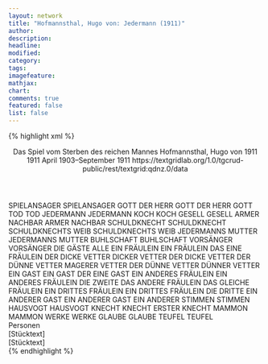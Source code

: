 ```yaml
---
layout: network
title: "Hofmannsthal, Hugo von: Jedermann (1911)"
author:
description:
headline:
modified:
category:
tags:
imagefeature:
mathjax:
chart:
comments: true
featured: false
list: false
---
```

{% highlight xml %}
<?xml-model href="https://raw.githubusercontent.com/DLiNa/project/master/rules/lina.rnc"?><?xml-model href="https://raw.githubusercontent.com/DLiNa/project/master/rules/lina.sch"?>
<play xmlns="http://lina.digital">
  <header>
    <title>Jedermann</title>
    <subtitle>Das Spiel vom Sterben des reichen Mannes</subtitle>
    <genretitle/>
    <author>Hofmannsthal, Hugo von</author>
    <date type="print" when="1911">1911</date>
    <date type="premiere" when="1911">1911</date>
    <date type="written" when="1911">April 1903–September 1911</date>
    <source>https://textgridlab.org/1.0/tgcrud-public/rest/textgrid:qdnz.0/data</source>
  </header>
  <personae>
    <character>
      <name>SPIELANSAGER</name>
      <alias xml:id="spielansager">
        <name>SPIELANSAGER</name>
      </alias>
    </character>
    <character>
      <name>GOTT DER HERR</name>
      <alias xml:id="gott_der_herr">
        <name>GOTT DER HERR</name>
      </alias>
      <alias xml:id="gott">
        <name>GOTT</name>
      </alias>
    </character>
    <character>
      <name>TOD</name>
      <alias xml:id="tod">
        <name>TOD</name>
      </alias>
    </character>
    <character>
      <name>JEDERMANN</name>
      <alias xml:id="jedermann">
        <name>JEDERMANN</name>
      </alias>
    </character>
    <character>
      <name>KOCH</name>
      <alias xml:id="koch">
        <name>KOCH</name>
      </alias>
    </character>
    <character>
      <name>GESELL</name>
      <alias xml:id="gesell">
        <name>GESELL</name>
      </alias>
    </character>
    <character>
      <name>ARMER NACHBAR</name>
      <alias xml:id="armer_nachbar">
        <name>ARMER NACHBAR</name>
      </alias>
    </character>
    <character>
      <name>SCHULDKNECHT</name>
      <alias xml:id="schuldknecht">
        <name>SCHULDKNECHT</name>
      </alias>
    </character>
    <character>
      <name>SCHULDKNECHTS WEIB</name>
      <alias xml:id="schuldknechts_weib">
        <name>SCHULDKNECHTS WEIB</name>
      </alias>
    </character>
    <character>
      <name>JEDERMANNS MUTTER</name>
      <alias xml:id="jedermanns_mutter">
        <name>JEDERMANNS MUTTER</name>
      </alias>
    </character>
    <character>
      <name>BUHLSCHAFT</name>
      <alias xml:id="buhlschaft">
        <name>BUHLSCHAFT</name>
      </alias>
    </character>
    <character>
      <name>VORSÄNGER</name>
      <alias xml:id="vorsänger">
        <name>VORSÄNGER</name>
      </alias>
    </character>
    <character>
      <name>DIE GÄSTE</name>
      <alias xml:id="alle">
        <name>ALLE</name>
      </alias>
    </character>
    <character>
      <name>EIN FRÄULEIN</name>
      <alias xml:id="ein_fräulein">
        <name>EIN FRÄULEIN</name>
      </alias>
      <alias xml:id="das_eine_fräulein">
        <name>DAS EINE FRÄULEIN</name>
      </alias>
    </character>
    <character>
      <name>DER DICKE VETTER</name>
      <alias xml:id="dicker_vetter">
        <name>DICKER VETTER</name>
      </alias>
      <alias xml:id="der_dicke_vetter">
        <name>DER DICKE VETTER</name>
      </alias>
    </character>
    <character>
      <name>DER DÜNNE VETTER</name>
      <alias xml:id="magerer_vetter">
        <name>MAGERER VETTER</name>
      </alias>
      <alias xml:id="der_dünne_vetter">
        <name>DER DÜNNE VETTER</name>
      </alias>
      <alias xml:id="dünner_vetter">
        <name>DÜNNER VETTER</name>
      </alias>
    </character>
    <character>
      <name>EIN GAST</name>
      <alias xml:id="ein_gast">
        <name>EIN GAST</name>
      </alias>
      <alias xml:id="der_eine_gast">
        <name>DER EINE GAST</name>
      </alias>
    </character>
    <character>
      <name>EIN ANDERES FRÄULEIN</name>
      <alias xml:id="ein_anderes_fräulein">
        <name>EIN ANDERES FRÄULEIN</name>
      </alias>
      <alias xml:id="die_zweite">
        <name>DIE ZWEITE</name>
      </alias>
      <alias xml:id="das_andere_fräulein">
        <name>DAS ANDERE FRÄULEIN</name>
      </alias>
      <alias xml:id="das_gleiche_fräulein">
        <name>DAS GLEICHE FRÄULEIN</name>
      </alias>
    </character>
    <character>
      <name>EIN DRITTES FRÄULEIN</name>
      <alias xml:id="ein_drittes_fräulein">
        <name>EIN DRITTES FRÄULEIN</name>
      </alias>
      <alias xml:id="die_dritte">
        <name>DIE DRITTE</name>
      </alias>
    </character>
    <character>
      <name>EIN ANDERER GAST</name>
      <alias xml:id="ein_anderer_gast">
        <name>EIN ANDERER GAST</name>
      </alias>
      <alias xml:id="ein_anderer">
        <name>EIN ANDERER</name>
      </alias>
    </character>
    <character>
      <name>STIMMEN</name>
      <alias xml:id="stimmen">
        <name>STIMMEN</name>
      </alias>
    </character>
    <character>
      <name>HAUSVOGT</name>
      <alias xml:id="hausvogt">
        <name>HAUSVOGT</name>
      </alias>
    </character>
    <character>
      <name>KNECHT</name>
      <alias xml:id="knecht">
        <name>KNECHT</name>
      </alias>
      <alias xml:id="erster_knecht">
        <name>ERSTER KNECHT</name>
      </alias>
    </character>
    <character>
      <name>MAMMON</name>
      <alias xml:id="mammon">
        <name>MAMMON</name>
      </alias>
    </character>
    <character>
      <name>WERKE</name>
      <alias xml:id="werke">
        <name>WERKE</name>
      </alias>
    </character>
    <character>
      <name>GLAUBE</name>
      <alias xml:id="glaube">
        <name>GLAUBE</name>
      </alias>
    </character>
    <character>
      <name>TEUFEL</name>
      <alias xml:id="teufel">
        <name>TEUFEL</name>
      </alias>
    </character>
  </personae>
  <text>
    <div>
      <head>Personen</head>
    </div>
    <div>
      <head>[Stücktext]</head>
      <div>
        <head>[Stücktext]</head>
        <sp who="#spielansager">
          <amount n="1" unit="speech_acts"/>
          <amount n="79" unit="words"/>
          <amount n="12" unit="lines"/>
          <amount n="410" unit="chars"/>
        </sp>
        <sp who="#gott_der_herr">
          <amount n="1" unit="speech_acts"/>
          <amount n="168" unit="words"/>
          <amount n="24" unit="lines"/>
          <amount n="862" unit="chars"/>
        </sp>
        <sp who="#tod">
          <amount n="15" unit="speech_acts"/>
          <amount n="342" unit="words"/>
          <amount n="52" unit="lines"/>
          <amount n="1842" unit="chars"/>
        </sp>
        <sp who="#gott">
          <amount n="1" unit="speech_acts"/>
          <amount n="43" unit="words"/>
          <amount n="6" unit="lines"/>
          <amount n="236" unit="chars"/>
        </sp>
        <sp who="#jedermann">
          <amount n="181" unit="speech_acts"/>
          <amount n="5116" unit="words"/>
          <amount n="779" unit="lines"/>
          <amount n="26083" unit="chars"/>
        </sp>
        <sp who="#koch">
          <amount n="2" unit="speech_acts"/>
          <amount n="25" unit="words"/>
          <amount n="4" unit="lines"/>
          <amount n="121" unit="chars"/>
        </sp>
        <sp who="#gesell">
          <amount n="38" unit="speech_acts"/>
          <amount n="856" unit="words"/>
          <amount n="130" unit="lines"/>
          <amount n="4499" unit="chars"/>
        </sp>
        <sp who="#armer_nachbar">
          <amount n="8" unit="speech_acts"/>
          <amount n="149" unit="words"/>
          <amount n="23" unit="lines"/>
          <amount n="783" unit="chars"/>
        </sp>
        <sp who="#schuldknecht">
          <amount n="13" unit="speech_acts"/>
          <amount n="249" unit="words"/>
          <amount n="39" unit="lines"/>
          <amount n="1349" unit="chars"/>
        </sp>
        <sp who="#schuldknechts_weib">
          <amount n="4" unit="speech_acts"/>
          <amount n="117" unit="words"/>
          <amount n="18" unit="lines"/>
          <amount n="619" unit="chars"/>
        </sp>
        <sp who="#jedermanns_mutter">
          <amount n="20" unit="speech_acts"/>
          <amount n="733" unit="words"/>
          <amount n="118" unit="lines"/>
          <amount n="3901" unit="chars"/>
        </sp>
        <sp who="#buhlschaft">
          <amount n="20" unit="speech_acts"/>
          <amount n="339" unit="words"/>
          <amount n="50" unit="lines"/>
          <amount n="1693" unit="chars"/>
        </sp>
        <sp who="#vorsänger">
          <amount n="1" unit="speech_acts"/>
          <amount n="30" unit="words"/>
          <amount n="7" unit="lines"/>
          <amount n="167" unit="chars"/>
        </sp>
        <sp who="#alle #ein_fräulein #dicker_vetter #magerer_vetter #ein_gast #ein_anderes_fräulein #ein_drittes_fräulein #ein_anderer">
          <amount n="1" unit="speech_acts"/>
          <amount n="86" unit="words"/>
          <amount n="22" unit="lines"/>
          <amount n="465" unit="chars"/>
        </sp>
        <sp who="#ein_fräulein">
          <amount n="5" unit="speech_acts"/>
          <amount n="50" unit="words"/>
          <amount n="8" unit="lines"/>
          <amount n="278" unit="chars"/>
        </sp>
        <sp who="#dicker_vetter">
          <amount n="23" unit="speech_acts"/>
          <amount n="380" unit="words"/>
          <amount n="56" unit="lines"/>
          <amount n="1921" unit="chars"/>
        </sp>
        <sp who="#magerer_vetter">
          <amount n="3" unit="speech_acts"/>
          <amount n="41" unit="words"/>
          <amount n="8" unit="lines"/>
          <amount n="240" unit="chars"/>
        </sp>
        <sp who="#ein_gast">
          <amount n="7" unit="speech_acts"/>
          <amount n="81" unit="words"/>
          <amount n="12" unit="lines"/>
          <amount n="412" unit="chars"/>
        </sp>
        <sp who="#ein_anderes_fräulein">
          <amount n="2" unit="speech_acts"/>
          <amount n="38" unit="words"/>
          <amount n="6" unit="lines"/>
          <amount n="192" unit="chars"/>
        </sp>
        <sp who="#ein_drittes_fräulein">
          <amount n="1" unit="speech_acts"/>
          <amount n="33" unit="words"/>
          <amount n="5" unit="lines"/>
          <amount n="160" unit="chars"/>
        </sp>
        <sp who="#die_zweite">
          <amount n="2" unit="speech_acts"/>
          <amount n="10" unit="words"/>
          <amount n="2" unit="lines"/>
          <amount n="52" unit="chars"/>
        </sp>
        <sp who="#die_dritte">
          <amount n="2" unit="speech_acts"/>
          <amount n="26" unit="words"/>
          <amount n="5" unit="lines"/>
          <amount n="145" unit="chars"/>
        </sp>
        <sp who="#ein_anderer">
          <amount n="4" unit="speech_acts"/>
          <amount n="30" unit="words"/>
          <amount n="4" unit="lines"/>
          <amount n="141" unit="chars"/>
        </sp>
        <sp who="#der_eine_gast">
          <amount n="3" unit="speech_acts"/>
          <amount n="49" unit="words"/>
          <amount n="7" unit="lines"/>
          <amount n="228" unit="chars"/>
        </sp>
        <sp who="#das_eine_fräulein">
          <amount n="2" unit="speech_acts"/>
          <amount n="21" unit="words"/>
          <amount n="3" unit="lines"/>
          <amount n="119" unit="chars"/>
        </sp>
        <sp who="#das_andere_fräulein">
          <amount n="2" unit="speech_acts"/>
          <amount n="13" unit="words"/>
          <amount n="3" unit="lines"/>
          <amount n="61" unit="chars"/>
        </sp>
        <sp who="#das_gleiche_fräulein">
          <amount n="1" unit="speech_acts"/>
          <amount n="13" unit="words"/>
          <amount n="2" unit="lines"/>
          <amount n="57" unit="chars"/>
        </sp>
        <sp who="#ein_anderer_gast">
          <amount n="1" unit="speech_acts"/>
          <amount n="15" unit="words"/>
          <amount n="2" unit="lines"/>
          <amount n="70" unit="chars"/>
        </sp>
        <sp who="#der_dicke_vetter">
          <amount n="2" unit="speech_acts"/>
          <amount n="20" unit="words"/>
          <amount n="3" unit="lines"/>
          <amount n="93" unit="chars"/>
        </sp>
        <sp who="#der_dünne_vetter">
          <amount n="2" unit="speech_acts"/>
          <amount n="49" unit="words"/>
          <amount n="10" unit="lines"/>
          <amount n="250" unit="chars"/>
        </sp>
        <sp who="#stimmen">
          <amount n="1" unit="speech_acts"/>
          <amount n="3" unit="words"/>
          <amount n="1" unit="lines"/>
          <amount n="32" unit="chars"/>
        </sp>
        <sp who="#dünner_vetter">
          <amount n="8" unit="speech_acts"/>
          <amount n="149" unit="words"/>
          <amount n="24" unit="lines"/>
          <amount n="819" unit="chars"/>
        </sp>
        <sp who="#hausvogt">
          <amount n="3" unit="speech_acts"/>
          <amount n="25" unit="words"/>
          <amount n="4" unit="lines"/>
          <amount n="136" unit="chars"/>
        </sp>
        <sp who="#knecht">
          <amount n="4" unit="speech_acts"/>
          <amount n="58" unit="words"/>
          <amount n="9" unit="lines"/>
          <amount n="309" unit="chars"/>
        </sp>
        <sp who="#erster_knecht">
          <amount n="1" unit="speech_acts"/>
          <amount n="8" unit="words"/>
          <amount n="1" unit="lines"/>
          <amount n="41" unit="chars"/>
        </sp>
        <sp who="#mammon">
          <amount n="12" unit="speech_acts"/>
          <amount n="365" unit="words"/>
          <amount n="56" unit="lines"/>
          <amount n="1844" unit="chars"/>
        </sp>
        <sp who="#werke">
          <amount n="30" unit="speech_acts"/>
          <amount n="588" unit="words"/>
          <amount n="91" unit="lines"/>
          <amount n="2955" unit="chars"/>
        </sp>
        <sp who="#glaube">
          <amount n="26" unit="speech_acts"/>
          <amount n="531" unit="words"/>
          <amount n="92" unit="lines"/>
          <amount n="2855" unit="chars"/>
        </sp>
        <sp who="#teufel">
          <amount n="14" unit="speech_acts"/>
          <amount n="611" unit="words"/>
          <amount n="95" unit="lines"/>
          <amount n="3195" unit="chars"/>
        </sp>
      </div>
    </div>
  </text>
</play>
{% endhighlight %}